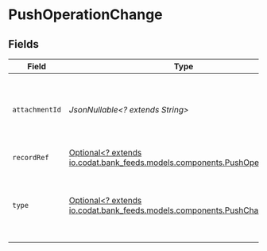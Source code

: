 # PushOperationChange


## Fields

| Field                                                                                                                     | Type                                                                                                                      | Required                                                                                                                  | Description                                                                                                               |
| ------------------------------------------------------------------------------------------------------------------------- | ------------------------------------------------------------------------------------------------------------------------- | ------------------------------------------------------------------------------------------------------------------------- | ------------------------------------------------------------------------------------------------------------------------- |
| `attachmentId`                                                                                                            | *JsonNullable<? extends String>*                                                                                          | :heavy_minus_sign:                                                                                                        | Unique identifier for the attachment created otherwise null.                                                              |
| `recordRef`                                                                                                               | [Optional<? extends io.codat.bank_feeds.models.components.PushOperationRef>](../../models/components/PushOperationRef.md) | :heavy_minus_sign:                                                                                                        | N/A                                                                                                                       |
| `type`                                                                                                                    | [Optional<? extends io.codat.bank_feeds.models.components.PushChangeType>](../../models/components/PushChangeType.md)     | :heavy_minus_sign:                                                                                                        | Type of change being applied to record in third party platform.                                                           |